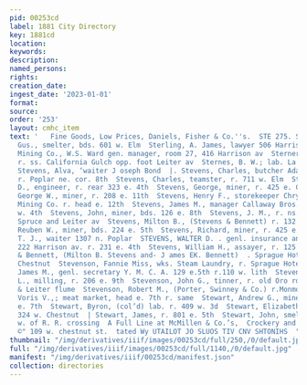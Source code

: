 ```yaml
---
pid: 00253cd
label: 1881 City Directory
key: 1881cd
location: 
keywords: 
description: 
named_persons: 
rights: 
creation_date: 
ingest_date: '2023-01-01'
format: 
source: 
order: '253'
layout: cmhc_item
text: '   Fine Goods, Low Prices, Daniels, Fisher & Co.''s.  STE 275. STE  Stephenson,
  Gus., smelter, bds. 601 w. Elm  Sterling, A. James, lawyer 506 Harrison av  Sterling
  Mining Co., W.S. Ward gen. manager, room 27, 416 Harrison av  Sterner, Daniel, lab.
  r. ss. California Gulch opp. foot Leiter av  Sternes, B. W.; lab. La Plata Smelter  .
  Stevens, Alva, ‘waiter J oseph Bond  |. Stevens, Charles, butcher Adamson & Wobhler,
  r. Poplar ne. cor. 8th  Stevens, Charles, teamster, r. 711 w. Elm  Stevens, Charles
  D., engineer, r. rear 323 e. 4th  Stevens, George, miner, r. 425 e. Chestnut  Stevens,
  George W., miner, r. 208 e. 11th  Stevens, Henry F., storekeeper Chrysolite Silver
  Mining Co. r. head e. 12th  Stevens, James M., manager Callaway Bros. & Co. r. 130
  w. 4th  Stevens, John, miner, bds. 126 e. 8th  Stevens, J. M., r. ns. Front bet.
  Spruce and Leiter av  Stevens, Milton B., (Stevens & Bennett) r. 132 e. Chestnut  Stevens,
  Reuben W., miner, bds. 224 e. 5th  Stevens, Richard, miner, r. 425 e. Chestnut  Stevens,
  T. J., waiter 1307 n. Poplar  STEVENS, WALTER D. . genl. insurance and mining agent
  222 Harrison av. r. 231 e. 4th  Stevens, William H., assayer, r. 125 e. 2d  Stevens
  & Bennett, (Milton B. Stevens and- J ames EK. Bennett)  . Sprague Hotel, 132 e.
  Chestnut  Stevenson, Fannie Miss, wks. Steam Laundry, r. Sprague Hotel  Stevenson,
  James M., genl. secretary Y. M. C. A. 129 e.5th r.110 w. lith  Stevenson, Jesse
  L., milling, r. 206 e. 9th  Stevenson, John G., tinner, r. old Oro rd. nr. Stevens
  & Leiter flume  Stevenson, Robert M., (Porter, Swinney & Co.) r.Monmouth, Ils  Stevison,
  Voris V.,; meat market, head e. 7th r. same  Stewart, Andrew G., miner, bds. head
  e. 7th  Stewart, Byron, (col’d) lab. r. 409 w. 3d  Stewart, Elizabeth J. Mrs., r.
  324 w. Chestnut  | Stewart, James, r. 801 e. 5th  Stewart, John, smelter, r. Elm
  w. of R. R. crossing  A Full Line at McMillen & Co.’s,  Crockery and Glassware,
  ©" 109 w. chestnut st.  tated Wy UTAILOT JO SLUOS TIV CNV SHTONIHS  "G97 ‘Siu '
thumbnail: "/img/derivatives/iiif/images/00253cd/full/250,/0/default.jpg"
full: "/img/derivatives/iiif/images/00253cd/full/1140,/0/default.jpg"
manifest: "/img/derivatives/iiif/00253cd/manifest.json"
collection: directories
---
```

